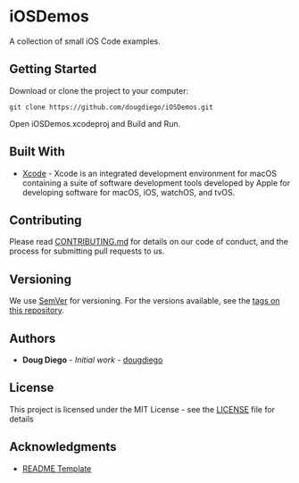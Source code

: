 # iOSDemos

A collection of small iOS Code examples.

## Getting Started

Download or clone the project to your computer:

```
git clone https://github.com/dougdiego/iOSDemos.git
```

Open iOSDemos.xcodeproj and Build and Run.

## Built With

* [Xcode](https://developer.apple.com/xcode/) - Xcode is an integrated development environment for macOS containing a suite of software development tools developed by Apple for developing software for macOS, iOS, watchOS, and tvOS.


## Contributing

Please read [CONTRIBUTING.md](CONTRIBUTING.md) for details on our code of conduct, and the process for submitting pull requests to us.

## Versioning

We use [SemVer](http://semver.org/) for versioning. For the versions available, see the [tags on this repository](https://github.com/dougdiego/iOSDemos/tags). 

## Authors

* **Doug Diego** - *Initial work* - [dougdiego](https://github.com/dougdiego)

## License

This project is licensed under the MIT License - see the [LICENSE](LICENSE) file for details

## Acknowledgments

* [README Template](https://gist.github.com/PurpleBooth/109311bb0361f32d87a2)

